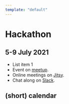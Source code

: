 ```yaml
---
template: "default"
---
```


# Hackathon

## 5-9 July 2021

- List item 1
- Event on [meetup](https://www.meetup.com/nl-NL/Code-For-NL/events/278475015).
- Online meetings on [Jitsy](https://meet.community.publiccode.net/Demodam).
- Chat along on [Slack](https://samenorganiseren.slack.com/archives/C01S2QM81V4).

## (short) calendar

